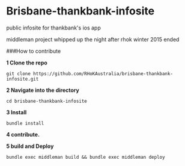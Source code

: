# Brisbane-thankbank-infosite

public infosite for thankbank's ios app

middleman project whipped up the night after rhok winter 2015 ended

###How to contribute 

**1 Clone the repo**

```
git clone https://github.com/RHoKAustralia/brisbane-thankbank-infosite.git
```

**2 Navigate into the directory**
```
cd brisbane-thankbank-infosite
```

**3 Install**

```
bundle install
```

**4 contribute.**

**5 build and Deploy**

```
bundle exec middleman build && bundle exec middleman deploy
```
